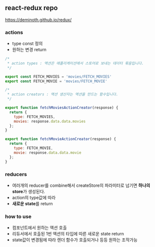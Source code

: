 ## react-redux repo


https://deminoth.github.io/redux/


### actions
* type const 정의
* 원하는 변경 return

```javascript
/*
 * action types : 액션은 애플리케이션에서 스토어로 보내는 데이터 묶음입니다.
 */

export const FETCH_MOVIES = 'movies/FETCH_MOVIES'
export const FETCH_MOVIE = 'movies/FETCH_MOVIE'

/*
 * action creators : 액션 생산자는 액션을 만드는 함수입니다.
 */

export function fetchMoviesActionCreator(response) {
  return {
    type: FETCH_MOVIES,
    movies: response.data.data.movies
  };
}

export function fetchMovieActionCreator(response) {
  return {
    type: FETCH_MOVIE,
    movie: response.data.data.movie
  };
}

```

### reducers
* 여러개의 reducer를 combine해서 createStore의 파라미터로 넘기면 **하나의 store**가 생성된다.
* action의 type값에 따라
* **새로운 state**를 return

### how to use
* 컴포넌트에서 원하는 액션 호출
* 리듀서에서 호출된 1번 액션의 타입에 따른 새로운 state return
* state값이 변경됨에 따라 렌더 함수가 호출되거나 등등 원하는 조작가능
